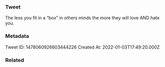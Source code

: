 ### Tweet
The less you fit in a “box” in others minds the more they will love AND hate you.

### Metadata
Tweet ID: 1478060926603444226
Created At: 2022-01-03T17:49:20.000Z

### Related

